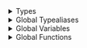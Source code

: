 <details>
<summary>Types</summary>

  - [BitBucketCloud](/BitBucketCloud)
  - [BitBucketCloud.Activity](/BitBucketCloud.Activity)
  - [BitBucketCloud.Comment](/BitBucketCloud.Comment)
  - [BitBucketCloud.Comment.CodingKeys](/BitBucketCloud.Comment.CodingKeys)
  - [BitBucketCloud.Comment.Inline](/BitBucketCloud.Comment.Inline)
  - [BitBucketCloud.Commit](/BitBucketCloud.Commit)
  - [BitBucketCloud.Commit.Author](/BitBucketCloud.Commit.Author)
  - [BitBucketCloud.Commit.Parent](/BitBucketCloud.Commit.Parent)
  - [BitBucketCloud.Content](/BitBucketCloud.Content)
  - [BitBucketCloud.MergeRef](/BitBucketCloud.MergeRef)
  - [BitBucketCloud.MergeRef.Branch](/BitBucketCloud.MergeRef.Branch)
  - [BitBucketCloud.MergeRef.Commit](/BitBucketCloud.MergeRef.Commit)
  - [BitBucketCloud.PullRequest](/BitBucketCloud.PullRequest)
  - [BitBucketCloud.PullRequest.CodingKeys](/BitBucketCloud.PullRequest.CodingKeys)
  - [BitBucketCloud.PullRequest.Participant](/BitBucketCloud.PullRequest.Participant)
  - [BitBucketCloud.PullRequest.Participant.Role](/BitBucketCloud.PullRequest.Participant.Role)
  - [BitBucketCloud.PullRequest.State](/BitBucketCloud.PullRequest.State)
  - [BitBucketCloud.Repo](/BitBucketCloud.Repo)
  - [BitBucketCloud.Repo.CodingKeys](/BitBucketCloud.Repo.CodingKeys)
  - [BitBucketCloud.User](/BitBucketCloud.User)
  - [BitBucketCloud.User.CodingKeys](/BitBucketCloud.User.CodingKeys)
  - [BitBucketMetadata](/BitBucketMetadata)
  - [BitBucketServer](/BitBucketServer)
  - [BitBucketServer.Activity](/BitBucketServer.Activity)
  - [BitBucketServer.Activity.CodingKeys](/BitBucketServer.Activity.CodingKeys)
  - [BitBucketServer.Comment](/BitBucketServer.Comment)
  - [BitBucketServer.Comment.CodingKeys](/BitBucketServer.Comment.CodingKeys)
  - [BitBucketServer.Comment.Detail](/BitBucketServer.Comment.Detail)
  - [BitBucketServer.Comment.Detail.CodingKeys](/BitBucketServer.Comment.Detail.CodingKeys)
  - [BitBucketServer.Comment.Detail.InnerProperties](/BitBucketServer.Comment.Detail.InnerProperties)
  - [BitBucketServer.Comment.Detail.Task](/BitBucketServer.Comment.Detail.Task)
  - [BitBucketServer.Comment.Detail.Task.CodingKeys](/BitBucketServer.Comment.Detail.Task.CodingKeys)
  - [BitBucketServer.Commit](/BitBucketServer.Commit)
  - [BitBucketServer.Commit.Parent](/BitBucketServer.Commit.Parent)
  - [BitBucketServer.MergeRef](/BitBucketServer.MergeRef)
  - [BitBucketServer.Project](/BitBucketServer.Project)
  - [BitBucketServer.Project.CodingKeys](/BitBucketServer.Project.CodingKeys)
  - [BitBucketServer.PullRequest](/BitBucketServer.PullRequest)
  - [BitBucketServer.PullRequest.CodingKeys](/BitBucketServer.PullRequest.CodingKeys)
  - [BitBucketServer.PullRequest.Participant](/BitBucketServer.PullRequest.Participant)
  - [BitBucketServer.PullRequest.Reviewer](/BitBucketServer.PullRequest.Reviewer)
  - [BitBucketServer.Repo](/BitBucketServer.Repo)
  - [BitBucketServer.Repo.CodingKeys](/BitBucketServer.Repo.CodingKeys)
  - [BitBucketServer.User](/BitBucketServer.User)
  - [DSL](/DSL)
  - [DangerDSL](/DangerDSL)
  - [DangerUtils](/DangerUtils)
  - [DangerUtils.Environment](/DangerUtils.Environment)
  - [DangerUtils.Environment.Value](/DangerUtils.Environment.Value)
  - [FileDiff](/FileDiff)
  - [FileDiff.Changes](/FileDiff.Changes)
  - [FileDiff.Hunk](/FileDiff.Hunk)
  - [FileDiff.Line](/FileDiff.Line)
  - [FileType](/FileType)
  - [Git](/Git)
  - [Git.Commit](/Git.Commit)
  - [Git.Commit.Author](/Git.Commit.Author)
  - [GitHub](/GitHub)
  - [GitHub.Commit](/GitHub.Commit)
  - [GitHub.Commit.CodingKeys](/GitHub.Commit.CodingKeys)
  - [GitHub.Commit.CommitData](/GitHub.Commit.CommitData)
  - [GitHub.Issue](/GitHub.Issue)
  - [GitHub.Issue.CodingKeys](/GitHub.Issue.CodingKeys)
  - [GitHub.Issue.Label](/GitHub.Issue.Label)
  - [GitHub.Issue.State](/GitHub.Issue.State)
  - [GitHub.MergeRef](/GitHub.MergeRef)
  - [GitHub.Milestone](/GitHub.Milestone)
  - [GitHub.Milestone.CodingKeys](/GitHub.Milestone.CodingKeys)
  - [GitHub.Milestone.State](/GitHub.Milestone.State)
  - [GitHub.PullRequest](/GitHub.PullRequest)
  - [GitHub.PullRequest.CodingKeys](/GitHub.PullRequest.CodingKeys)
  - [GitHub.PullRequest.Link](/GitHub.PullRequest.Link)
  - [GitHub.PullRequest.Link.CodingKeys](/GitHub.PullRequest.Link.CodingKeys)
  - [GitHub.PullRequest.Link.Relation](/GitHub.PullRequest.Link.Relation)
  - [GitHub.PullRequest.PullRequestState](/GitHub.PullRequest.PullRequestState)
  - [GitHub.Repo](/GitHub.Repo)
  - [GitHub.Repo.CodingKeys](/GitHub.Repo.CodingKeys)
  - [GitHub.RequestedReviewers](/GitHub.RequestedReviewers)
  - [GitHub.Review](/GitHub.Review)
  - [GitHub.Review.CodingKeys](/GitHub.Review.CodingKeys)
  - [GitHub.Review.State](/GitHub.Review.State)
  - [GitHub.Team](/GitHub.Team)
  - [GitHub.User](/GitHub.User)
  - [GitHub.User.CodingKeys](/GitHub.User.CodingKeys)
  - [GitHub.User.UserType](/GitHub.User.UserType)
  - [GitLab](/GitLab)
  - [GitLab.CodingKeys](/GitLab.CodingKeys)
  - [GitLab.MergeRequest](/GitLab.MergeRequest)
  - [GitLab.MergeRequest.CodingKeys](/GitLab.MergeRequest.CodingKeys)
  - [GitLab.MergeRequest.DiffRefs](/GitLab.MergeRequest.DiffRefs)
  - [GitLab.MergeRequest.DiffRefs.CodingKeys](/GitLab.MergeRequest.DiffRefs.CodingKeys)
  - [GitLab.MergeRequest.Milestone](/GitLab.MergeRequest.Milestone)
  - [GitLab.MergeRequest.Milestone.CodingKeys](/GitLab.MergeRequest.Milestone.CodingKeys)
  - [GitLab.MergeRequest.Milestone.ParentIdentifier](/GitLab.MergeRequest.Milestone.ParentIdentifier)
  - [GitLab.MergeRequest.Milestone.ParentIdentifier.Error](/GitLab.MergeRequest.Milestone.ParentIdentifier.Error)
  - [GitLab.MergeRequest.Milestone.State](/GitLab.MergeRequest.Milestone.State)
  - [GitLab.MergeRequest.Pipeline](/GitLab.MergeRequest.Pipeline)
  - [GitLab.MergeRequest.Pipeline.CodingKeys](/GitLab.MergeRequest.Pipeline.CodingKeys)
  - [GitLab.MergeRequest.Pipeline.Status](/GitLab.MergeRequest.Pipeline.Status)
  - [GitLab.MergeRequest.State](/GitLab.MergeRequest.State)
  - [GitLab.MergeRequest.TimeStats](/GitLab.MergeRequest.TimeStats)
  - [GitLab.MergeRequest.TimeStats.CodingKeys](/GitLab.MergeRequest.TimeStats.CodingKeys)
  - [GitLab.MergeRequest.UserMergeData](/GitLab.MergeRequest.UserMergeData)
  - [GitLab.MergeRequest.UserMergeData.CodingKeys](/GitLab.MergeRequest.UserMergeData.CodingKeys)
  - [GitLab.Metadata](/GitLab.Metadata)
  - [GitLab.User](/GitLab.User)
  - [GitLab.User.CodingKeys](/GitLab.User.CodingKeys)
  - [GitLab.User.State](/GitLab.User.State)
  - [Meta](/Meta)
  - [SwiftLint](/SwiftLint)
  - [SwiftLint.LintStyle](/SwiftLint.LintStyle)
  - [SwiftLint.SwiftlintPath](/SwiftLint.SwiftlintPath)
  - [SwiftLintViolation](/SwiftLintViolation)
  - [SwiftLintViolation.Severity](/SwiftLintViolation.Severity)
  - [Violation](/Violation)

</details>

<details>
<summary>Global Typealiases</summary>

  - [File](/File)

</details>

<details>
<summary>Global Variables</summary>

  - [fails](/fails)
  - [markdowns](/markdowns)
  - [messages](/messages)
  - [warnings](/warnings)

</details>

<details>
<summary>Global Functions</summary>

  - [Danger()](/Danger\(\))
  - [fail(\_:​)](/fail\(_:​\))
  - [fail(message:​file:​line:​)](/fail\(message:​file:​line:​\))
  - [markdown(\_:​)](/markdown\(_:​\))
  - [markdown(message:​file:​line:​)](/markdown\(message:​file:​line:​\))
  - [message(\_:​)](/message\(_:​\))
  - [message(message:​file:​line:​)](/message\(message:​file:​line:​\))
  - [suggestion(code:​file:​line:​)](/suggestion\(code:​file:​line:​\))
  - [warn(\_:​)](/warn\(_:​\))
  - [warn(message:​file:​line:​)](/warn\(message:​file:​line:​\))

</details>
